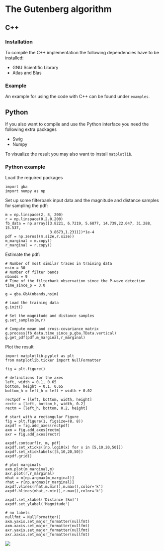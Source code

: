 # The Gutenberg algorithm

## C++
### Installation
To compile the C++ implementation the following dependencies have to be installed:
* GNU Scientific Library
* Atlas and Blas

### Example

An example for using the code with C++ can be found under `examples`.


## Python

If you also want to compile and use the Python interface you need the following
extra packages
* Swig
* Numpy

To visualize the result you may also want to install `matplotlib`.

### Python example

Load the required packages
```
import gba
import numpy as np
```

Set up some filterbank input data and the magnitude and distance samples for
sampling the pdf:
```
m = np.linspace(2, 8, 200)
r = np.linspace(0,2.0,200)
fb_data = np.array([3.8221, 6.7219, 5.6877, 14.739,22.047, 31.288, 15.537,
                    3.8673,1.2311])*1e-4
pdf = np.zeros((m.size,r.size))
m_marginal = m.copy()
r_marginal = r.copy()
```
Estimate the pdf:
```
# Number of most similar traces in training data
nsim = 30
# Number of filter bands
nbands = 9
# Time of the filterbank observation since the P-wave detection
time_since_p = 3.0

g = gba.GbA(nbands,nsim)

# Load the training data
g.init()

# Set the magnitude and distance samples
g.set_samples(m,r)

# Compute mean and cross-covariance matrix
g.process(fb_data,time_since_p,gba.TData.vertical)
g.get_pdf(pdf,m_marginal,r_marginal)
```
Plot the result
```
import matplotlib.pyplot as plt
from matplotlib.ticker import NullFormatter

fig = plt.figure()

# definitions for the axes
left, width = 0.1, 0.65
bottom, height = 0.1, 0.65
bottom_h = left_h = left + width + 0.02

rectpdf = [left, bottom, width, height]
rectr = [left, bottom_h, width, 0.2]
rectm = [left_h, bottom, 0.2, height]

# start with a rectangular Figure
fig = plt.figure(1, figsize=(8, 8))
axpdf = fig.add_axes(rectpdf)
axm = fig.add_axes(rectm)
axr = fig.add_axes(rectr)

axpdf.contourf(r, m, pdf)
axpdf.set_xticks([np.log10(x) for x in [5,10,20,50]])
axpdf.set_xticklabels([5,10,20,50])
axpdf.grid()

# plot marginals
axm.plot(m_marginal,m)
axr.plot(r,r_marginal)
mhat = m[np.argmax(m_marginal)]
rhat = r[np.argmax(r_marginal)]
axpdf.vlines(rhat,m.min(),m.max(),color='k')
axpdf.hlines(mhat,r.min(),r.max(),color='k')

axpdf.set_xlabel('Distance [km]')
axpdf.set_ylabel('Magnitude')

# no labels
nullfmt = NullFormatter()
axm.yaxis.set_major_formatter(nullfmt)
axm.xaxis.set_major_formatter(nullfmt)
axr.yaxis.set_major_formatter(nullfmt)
axr.xaxis.set_major_formatter(nullfmt)
```
![](https://raw.githubusercontent.com/yannikbehr/gba/master/plots/likelihood_pdf.png)
